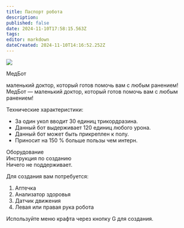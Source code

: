 ```yaml
---
title: Паспорт робота
description: 
published: false
date: 2024-11-10T17:58:15.563Z
tags: 
editor: markdown
dateCreated: 2024-11-10T14:16:52.252Z
---
```


<div class="robotic-card">
  <div class="image">
    <img src="/guides/science/robotics/medibot.png"/>
    <p>МедБот</p>
  </div>
  <div class="header">маленький доктор, который готов помочь вам с любым ранением!</div>
  <div class="description">МедБот — маленький доктор, который готов помочь вам с любым ранением!</div>
  <div class="features">
    <p>Технические характеристики:</p>
    <ul>
      <li>За один укол вводит 30 единиц трикордразина.</li>
      <li>Данный бот выдерживает 120 единиц любого урона.</li>
      <li>Данный бот может быть прикреплен к полу.</li>
      <li>Приносит на 150&nbsp;% больше пользы чем интерн.</li>
    </ul>
  </div>
  <div class="equipment">Оборудование</div>
  <div class="craft">Инструкция по созданию</div>
  <div class="content">Ничего не поддерживает.</div>
  <div class="content">
    <p>Для создания вам потребуется:</p>
    <ol>
      <li>Аптечка</li>
      <li>Анализатор здоровья</li>
      <li>Датчик движения</li>
      <li>Левая или правая рука робота</li>
    </ol>
    <p>Используйте меню крафта через кнопку G для создания.</p>
  </div>
</div>
